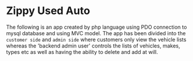 # Zippy Used Auto
The following is an app created by php language using PDO connection to mysql database and using MVC model.
The app has been divided into the `customer side` and `admin side` where customers only view the vehicle lists whereas the 'backend admin user' controls the lists of vehicles, makes, types etc as well as having the ability to delete and add at will.
